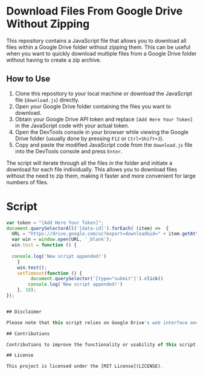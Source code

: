 # Download Files From Google Drive Without Zipping

This repository contains a JavaScript file that allows you to download all files within a Google Drive folder without zipping them. This can be useful when you want to quickly download multiple files from a Google Drive folder without having to create a zip archive.

## How to Use

1. Clone this repository to your local machine or download the JavaScript file (`download.js`) directly.
2. Open your Google Drive folder containing the files you want to download.
3. Obtain your Google Drive API token and replace `[Add Here Your Token]` in the JavaScript code with your actual token.
4. Open the DevTools console in your browser while viewing the Google Drive folder (usually done by pressing `F12` or `Ctrl+Shift+J`).
5. Copy and paste the modified JavaScript code from the `download.js` file into the DevTools console and press `Enter`.

The script will iterate through all the files in the folder and initiate a download for each file individually. This allows you to download files without the need to zip them, making it faster and more convenient for large numbers of files.



# Script 
```js
var token = "[Add Here Your Token]";
document.querySelectorAll('[data-id]').forEach( (item) =>  {
  URL = "https://drive.google.com/uc?export=download&id=" + item.getAttribute('data-id') + token ;
  var win = window.open(URL, '_blank');
  win.test = function () {
    
  console.log('New script appended!')
    }
    win.test();
    setTimeout(function () {
         document.querySelector('[type="submit"]').click()
        console.log('New script appended!')
    }, 10);
});


## Disclaimer

Please note that this script relies on Google Drive's web interface and its behavior. Google Drive's web interface may change over time, which could potentially affect the functionality of this script. Additionally, using scripts to interact with websites might violate their terms of use, so use this script responsibly and at your own risk.

## Contributions

Contributions to improve the functionality or usability of this script are welcome. If you encounter any issues or have ideas for improvements, feel free to open an issue or submit a pull request.

## License

This project is licensed under the [MIT License](LICENSE).


